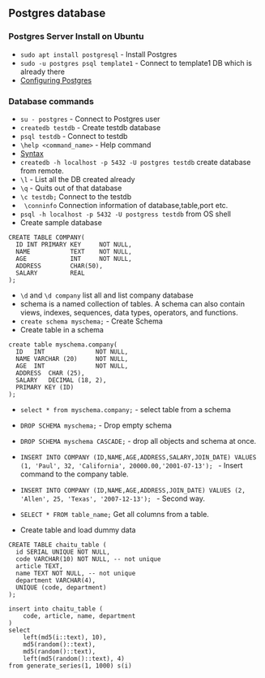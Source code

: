 ## Postgres database

### Postgres Server Install on Ubuntu
 
 - `sudo apt install postgresql` - Install Postgres
 - `sudo -u postgres psql template1` - Connect to template1 DB which is already there
- [Configuring Postgres](https://ubuntu.com/server/docs/databases-postgresql)
 
 ### Database commands
 
 - `su - postgres` - Connect to Postgres user
 - `createdb testdb` - Create testdb database
 - `psql testdb` - Connect to testdb
 - `\help <command_name>` - Help command
 - [Syntax](https://www.tutorialspoint.com/postgresql/postgresql_syntax.htm)
 - `createdb -h localhost -p 5432 -U postgres testdb` create database from remote.
 - `\l` - List all the DB created already
 - `\q` - Quits out of that database 
 - `\c testdb;` Connect to the testdb
 - ` \conninfo` Connection information of database,table,port etc.
 - `psql -h localhost -p 5432 -U postgress testdb` from OS shell
 - Create sample database
 ```
 CREATE TABLE COMPANY(
   ID INT PRIMARY KEY     NOT NULL,
   NAME           TEXT    NOT NULL,
   AGE            INT     NOT NULL,
   ADDRESS        CHAR(50),
   SALARY         REAL
);
 ```
 - `\d` and `\d company` list all and list company database
 - schema is a named collection of tables. A schema can also contain views, indexes, sequences, data types, operators, and functions.
 - `create schema myschema;` - Create Schema
 - Create table in a schema 
 ```
 create table myschema.company(
   ID   INT              NOT NULL,
   NAME VARCHAR (20)     NOT NULL,
   AGE  INT              NOT NULL,
   ADDRESS  CHAR (25),
   SALARY   DECIMAL (18, 2),
   PRIMARY KEY (ID)
);
 ```
 - `select * from myschema.company;` - select table from a schema
 - `DROP SCHEMA myschema;` - Drop empty schema
 - `DROP SCHEMA myschema CASCADE;` - drop all objects and schema at once.
 - `INSERT INTO COMPANY (ID,NAME,AGE,ADDRESS,SALARY,JOIN_DATE) VALUES (1, 'Paul', 32, 'California', 20000.00,'2001-07-13');
` - Insert command to the company table.
- `INSERT INTO COMPANY (ID,NAME,AGE,ADDRESS,JOIN_DATE) VALUES (2, 'Allen', 25, 'Texas', '2007-12-13');
` - Second way.
- `SELECT * FROM table_name;` Get all columns from a table.


- Create table and load dummy data
```
CREATE TABLE chaitu_table (
  id SERIAL UNIQUE NOT NULL,
  code VARCHAR(10) NOT NULL, -- not unique
  article TEXT,
  name TEXT NOT NULL, -- not unique
  department VARCHAR(4),
  UNIQUE (code, department)
);

insert into chaitu_table (
    code, article, name, department
)
select
    left(md5(i::text), 10),
    md5(random()::text),
    md5(random()::text),
    left(md5(random()::text), 4)
from generate_series(1, 1000) s(i)


```
